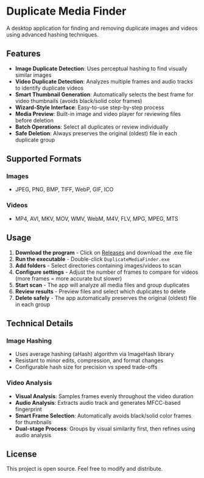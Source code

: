 # Duplicate Media Finder

A desktop application for finding and removing duplicate images and videos using advanced hashing techniques.

## Features

- **Image Duplicate Detection**: Uses perceptual hashing to find visually similar images
- **Video Duplicate Detection**: Analyzes multiple frames and audio tracks to identify duplicate videos
- **Smart Thumbnail Generation**: Automatically selects the best frame for video thumbnails (avoids black/solid color frames)
- **Wizard-Style Interface**: Easy-to-use step-by-step process
- **Media Preview**: Built-in image and video player for reviewing files before deletion
- **Batch Operations**: Select all duplicates or review individually
- **Safe Deletion**: Always preserves the original (oldest) file in each duplicate group

## Supported Formats

### Images
- JPEG, PNG, BMP, TIFF, WebP, GIF, ICO

### Videos  
- MP4, AVI, MKV, MOV, WMV, WebM, M4V, FLV, MPG, MPEG, MTS

## Usage

1. **Download the program** - Click on [Releases](https://github.com/musairul/Duplicate-Media-Finder/releases) and download the .exe file
2. **Run the executable** - Double-click `DuplicateMediaFinder.exe`
3. **Add folders** - Select directories containing images/videos to scan
4. **Configure settings** - Adjust the number of frames to compare for videos (more frames = more accurate but slower)
5. **Start scan** - The app will analyze all media files and group duplicates
6. **Review results** - Preview files and select which duplicates to delete
7. **Delete safely** - The app automatically preserves the original (oldest) file in each group

## Technical Details

### Image Hashing
- Uses average hashing (aHash) algorithm via ImageHash library
- Resistant to minor edits, compression, and format changes
- Configurable hash size for precision vs speed trade-offs

### Video Analysis
- **Visual Analysis**: Samples frames evenly throughout the video duration
- **Audio Analysis**: Extracts audio track and generates MFCC-based fingerprint
- **Smart Frame Selection**: Automatically avoids black/solid color frames for thumbnails
- **Dual-stage Process**: Groups by visual similarity first, then refines using audio analysis

## License

This project is open source. Feel free to modify and distribute.
